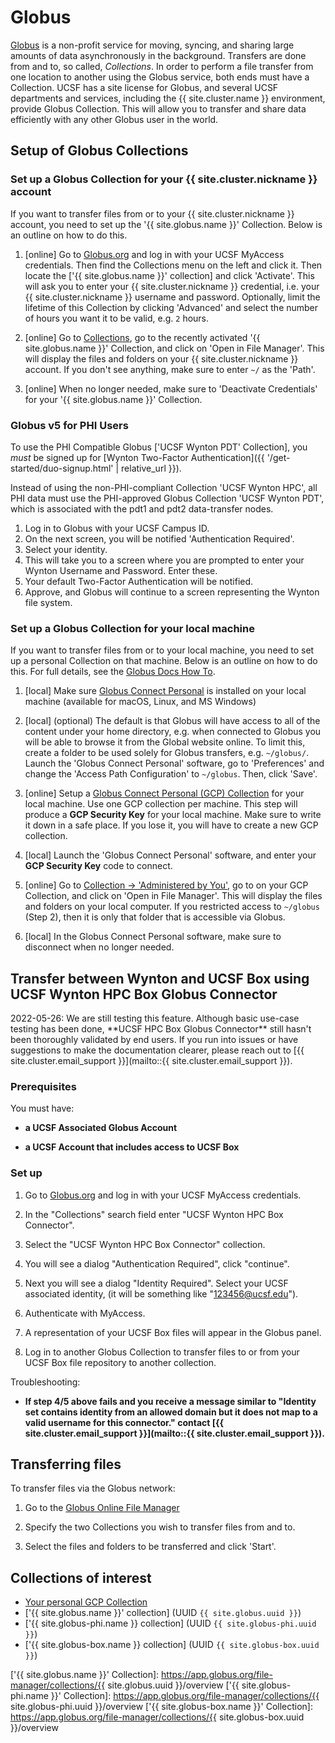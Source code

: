 <!-- markdownlint-disable-file MD034 -->

# Globus

[Globus] is a non-profit service for moving, syncing, and sharing large amounts of data asynchronously in the background.  Transfers are done from and to, so called, _Collections_.  In order to perform a file transfer from one location to another using the Globus service, both ends must have a Collection.  UCSF has a site license for Globus, and several UCSF departments and services, including the {{ site.cluster.name }} environment, provide Globus Collection.  This will allow you to transfer and share data efficiently with any other Globus user in the world.

## Setup of Globus Collections

### Set up a Globus Collection for your {{ site.cluster.nickname }} account

If you want to transfer files from or to your {{ site.cluster.nickname }} account, you need to set up the '{{ site.globus.name }}' Collection.  Below is an outline on how to do this.

1. [online] Go to [Globus.org](https://www.globus.org) and log in with your UCSF MyAccess credentials. Then find the Collections menu on the left and click it. Then locate the ['{{ site.globus.name }}' collection] and click 'Activate'.  This will ask you to enter your {{ site.cluster.nickname }} credential, i.e. your {{ site.cluster.nickname }} username and password.  Optionally, limit the lifetime of this Collection by clicking 'Advanced' and select the number of hours you want it to be valid, e.g. `2` hours.

2. [online] Go to [Collections](https://app.globus.org/collections), go to the recently activated '{{ site.globus.name }}' Collection, and click on 'Open in File Manager'.  This will display the files and folders on your {{ site.cluster.nickname }} account.  If you don't see anything, make sure to enter `~/` as the 'Path'.

3. [online] When no longer needed, make sure to 'Deactivate Credentials' for your '{{ site.globus.name }}' Collection.

### Globus v5 for PHI Users

To use the PHI Compatible Globus ['UCSF Wynton PDT' Collection], you _must_ be signed up for [Wynton Two-Factor Authentication]({{ '/get-started/duo-signup.html' | relative_url }}).

Instead of using the non-PHI-compliant Collection 'UCSF Wynton HPC', all PHI data must use the PHI-approved Globus Collection 'UCSF Wynton PDT', which is associated with the pdt1 and pdt2 data-transfer nodes.  

1. Log in to Globus with your UCSF Campus ID. 
2. On the next screen, you will be notified 'Authentication Required'. 
3. Select your identity. 
4. This will take you to a screen where you are prompted to enter your Wynton Username and Password. Enter these. 
5. Your default Two-Factor Authentication will be notified.  
6. Approve, and Globus will continue to a screen representing the Wynton file system.


### Set up a Globus Collection for your local machine

If you want to transfer files from or to your local machine, you need to set up a personal Collection on that machine.  Below is an outline on how to do this.  For full details, see the [Globus Docs How To](https://docs.globus.org/how-to/).

1. [local] Make sure [Globus Connect Personal] is installed on your local machine (available for macOS, Linux, and MS Windows)

2. [local] (optional) The default is that Globus will have access to all of the content under your home directory, e.g. when connected to Globus you will be able to browse it from the Global website online.  To limit this, create a folder to be used solely for Globus transfers, e.g. `~/globus/`.  Launch the 'Globus Connect Personal' software, go to 'Preferences' and change the 'Access Path Configuration' to `~/globus`. Then, click 'Save'.

3. [online] Setup a [Globus Connect Personal (GCP) Collection] for your local machine. Use one GCP collection per machine.  This step will produce a **GCP Security Key** for your local machine.  Make sure to write it down in a safe place.  If you lose it, you will have to create a new GCP collection.

4. [local] Launch the 'Globus Connect Personal' software, and enter your **GCP Security Key** code to connect.

5. [online] Go to [Collection -> 'Administered by You'](https://app.globus.org/collections?scope=administered-by-me), go to on your GCP Collection, and click on 'Open in File Manager'.  This will display the files and folders on your local computer.  If you restricted access to `~/globus` (Step 2), then it is only that folder that is accessible via Globus.

6. [local] In the Globus Connect Personal software, make sure to disconnect when no longer needed.

## Transfer between Wynton and UCSF Box using UCSF Wynton HPC Box Globus Connector

<div class="alert alert-warning" role="alert" markdown="1">
2022-05-26: We are still testing this feature. Although basic use-case testing has been done, **UCSF HPC Box Globus Connector** still hasn't been thoroughly validated by end users. If you run into issues or have suggestions to make the documentation clearer, please reach out to [{{ site.cluster.email_support }}](mailto::{{ site.cluster.email_support }}).
</div>

### Prerequisites

You must have:

* **a UCSF Associated Globus Account**

* **a UCSF Account that includes access to UCSF Box**

### Set up

1. Go to [Globus.org](https://www.globus.org) and log in with your UCSF MyAccess credentials.

2. In the "Collections" search field enter "UCSF Wynton HPC Box Connector".

3. Select the "UCSF Wynton HPC Box Connector" collection.

4. You will see a dialog "Authentication Required", click "continue". 

5. Next you will see a dialog "Identity Required". Select your UCSF associated identity, (it will be something like "123456@ucsf.edu").

6. Authenticate with MyAccess.

7. A representation of your UCSF Box files will appear in the Globus panel.

8. Log in to another Globus Collection to transfer files to or from your UCSF Box file repository to another collection.

Troubleshooting:

* **If step 4/5 above fails and you receive a message similar to "Identity set contains identity from an allowed domain but it does not map to a valid username for this connector." contact [{{ site.cluster.email_support }}](mailto::{{ site.cluster.email_support }}).**

## Transferring files

To transfer files via the Globus network:

1. Go to the [Globus Online File Manager](https://app.globus.org/file-manager)

2. Specify the two Collections you wish to transfer files from and to.

3. Select the files and folders to be transferred and click 'Start'.


## Collections of interest

* [Your personal GCP Collection](https://app.globus.org/collections?scope=administered-by-me)
* ['{{ site.globus.name }}' collection] (UUID `{{ site.globus.uuid }}`)
* ['{{ site.globus-phi.name }} collection] (UUID `{{ site.globus-phi.uuid }}`)
* ['{{ site.globus-box.name }} collection] (UUID `{{ site.globus-box.uuid }}`)


[Globus]: https://www.globus.org/
[Globus Connect Personal]: https://www.globus.org/globus-connect-personal
[Globus Connect Personal (GCP) Collection]: https://app.globus.org/file-manager/gcp
['{{ site.globus.name }}' Collection]: https://app.globus.org/file-manager/collections/{{ site.globus.uuid }}/overview
['{{ site.globus-phi.name }}' Collection]: https://app.globus.org/file-manager/collections/{{ site.globus-phi.uuid }}/overview
['{{ site.globus-box.name }}' Collection]: https://app.globus.org/file-manager/collections/{{ site.globus-box.uuid }}/overview

